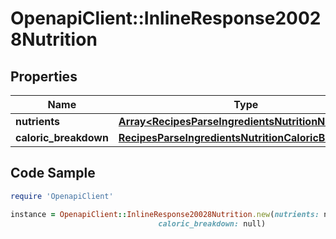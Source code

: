 # OpenapiClient::InlineResponse20028Nutrition

## Properties

Name | Type | Description | Notes
------------ | ------------- | ------------- | -------------
**nutrients** | [**Array&lt;RecipesParseIngredientsNutritionNutrients&gt;**](RecipesParseIngredientsNutritionNutrients.md) |  | 
**caloric_breakdown** | [**RecipesParseIngredientsNutritionCaloricBreakdown**](RecipesParseIngredientsNutritionCaloricBreakdown.md) |  | 

## Code Sample

```ruby
require 'OpenapiClient'

instance = OpenapiClient::InlineResponse20028Nutrition.new(nutrients: null,
                                 caloric_breakdown: null)
```


